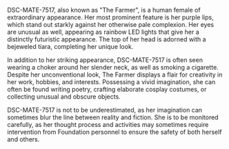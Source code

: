 DSC-MATE-7517, also known as "The Farmer", is a human female of extraordinary appearance. Her most prominent feature is her purple lips, which stand out starkly against her otherwise pale complexion. Her eyes are unusual as well, appearing as rainbow LED lights that give her a distinctly futuristic appearance. The top of her head is adorned with a bejeweled tiara, completing her unique look.

In addition to her striking appearance, DSC-MATE-7517 is often seen wearing a choker around her slender neck, as well as smoking a cigarette. Despite her unconventional look, The Farmer displays a flair for creativity in her work, hobbies, and interests. Possessing a vivid imagination, she can often be found writing poetry, crafting elaborate cosplay costumes, or collecting unusual and obscure objects.

DSC-MATE-7517 is not to be underestimated, as her imagination can sometimes blur the line between reality and fiction. She is to be monitored carefully, as her thought process and activities may sometimes require intervention from Foundation personnel to ensure the safety of both herself and others.